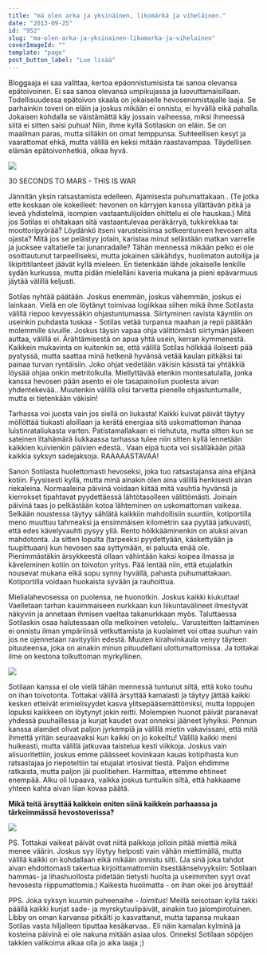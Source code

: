 ```yaml
---
title: "mä olen arka ja yksinäinen, likomärkä ja viheläinen."
date: "2013-09-25"
id: "952"
slug: "ma-olen-arka-ja-yksinainen-likomarka-ja-vihelainen"
coverImageId: ""
template: "page"
post_button_label: "Lue lisää"
---
```


Bloggaaja ei saa valittaa, kertoa epäonnistumisista tai sanoa olevansa epätoivoinen. Ei saa sanoa olevansa umpikujassa ja luovuttamaisillaan. Todellisuudessa epätoivon skaala on jokaiselle hevosenomistajalle laaja. Se parhainkin toveri on eläin ja joskus mikään ei onnistu, ei hyvällä eikä pahalla. Jokaisen kohdalla se väistämättä käy jossain vaiheessa, miksi ihmeessä siitä ei sitten saisi puhua! Niin, ihme kyllä Sotilaskin on eläin. Se on maailman paras, mutta silläkin on omat temppunsa. Suhteellisen kesyt ja vaarattomat ehkä, mutta välillä en keksi mitään raastavampaa. Täydellisen elämän epätoivonhetkiä, olkaa hyvä.

  

[![](images/solttu2.png)](http://1.bp.blogspot.com/-noCDvdBCNbA/UkMh1rBc6OI/AAAAAAAAG7k/UCsmdBYyKdE/s1600/solttu2.png)

  

30 SECONDS TO MARS - THIS IS WAR

  
Jännitän yksin ratsastamista edelleen. Ajamisesta puhumattakaan.. (Te jotka ette koskaan ole kokeilleet: hevonen on kärryjen kanssa yllättävän pitkä ja leveä yhdistelmä, isompien vastaantulijoiden ohittelu ei ole hauskaa.) Mitä jos Sotilas ei ohitakaan sitä vastaantulevaa peräkärryä, tukkirekkaa tai moottoripyörää? Löydänkö itseni varusteisiinsa sotkeentuneen hevosen alta ojasta? Mitä jos se pelästyy jotain, karistaa minut selästään matkan varrelle ja juoksee valtatielle tai junanradalle? Tähän mennessä mikään pelko ei ole osoittautunut tarpeelliseksi, mutta jokainen säikähdys, huolimaton autoilija ja likipititilanteet jäävät kyllä mieleen. En tietenkään lähde jokaiselle lenkille sydän kurkussa, mutta pidän mielelläni kaveria mukana ja pieni epävarmuus jäytää välillä keljusti.

  

Sotilas nyhtää päätään. Joskus enemmän, joskus vähemmän, joskus ei lainkaan. Vielä en ole löytänyt toimivaa logiikkaa siihen mikä ihme Sotilasta välillä riepoo kevyessäkin ohjastuntumassa. Siirtyminen ravista käyntiin on useinkin puhdasta tuskaa - Sotilas vetää turpansa maahan ja repii päätään molemmille sivuille. Joskus täysin vapaa ohja välittömästi siirtymän jälkeen auttaa, välillä ei. Ärähtämisestä on apua yhtä usein, kerran kymmenestä. Kaikkein mukavinta on kuitenkin se, että välillä Sotilas hölkkää iloisesti pää pystyssä, mutta saattaa minä hetkenä hyvänsä vetää kaulan pitkäksi tai painaa turvan ryntäisiin. Joko ohjat vedetään väkisin käsistä tai yhtäkkiä löysää ohjaa onkin metritolkulla. Miellyttävää etenkin montesatulalla, jonka kanssa hevosen pään asento ei ole tasapainoilun puolesta aivan yhdentekevää.. Muutenkin välillä olisi tarvetta pienelle ohjastuntumalle, mutta ei tietenkään väkisin!

  

Tarhassa voi juosta vain jos siellä on liukasta! Kaikki kuivat päivät täytyy möllöttää tiukasti aloillaan ja kerätä energiaa sitä uskomattoman ihanaa luistinrataliukasta varten. Patistamallakaan ei riehututa, mutta sitten kun se sateinen iltahämärä liukkaassa tarhassa tulee niin sitten kyllä lennetään kaikkien kuivienkin päivien edestä.. Vaan eipä tuota voi sisälläkään pitää kaikkia syksyn sadejaksoja. RAAAAASTAVAA!

  

Sanon Sotilasta huolettomasti hevoseksi, joka tuo ratsastajansa aina ehjänä kotiin. Fyysisesti kyllä, mutta minä ainakin olen aina välillä henkisesti aivan riekaleina. Normaaleina päivinä voidaan kiitää mitä vauhtia hyvänsä ja kierrokset tipahtavat pyydettäessä lähtötasolleen välittömästi. Joinain päivinä taas jo pelkästään kotoa lähteminen on uskomattoman vaikeaa. Selkään noustessa täytyy sählätä kaikkiin mahdollisiin suuntiin, kotiportilla meno muuttuu tahmeaksi ja ensimmäisen kilometrin saa pyytää jatkuvasti, että edes kävelyvauhti pysyy yllä. Rento hölkkääminenkin on aluksi aivan mahdotonta. Ja sitten lopulta (tarpeeksi pyydettyään, käskettyään ja tuupittuaan) kun hevosen saa syttymään, ei paluuta enää ole. Pienimmästäkin ärsykkeestä ollaan vähintään kaksi koipea ilmassa ja käveleminen kotiin on toivoton yritys. Pää lentää niin, että etujalatkin nousevat mukana eikä sopu synny hyvällä, pahasta puhumattakaan. Kotiportilla voidaan huokaista syvään ja rauhoittua.

  

Mielialahevosessa on puolensa, ne huonotkin. Joskus kaikki kiukuttaa! Vaelletaan tarhan kauimmaiseen nurkkaan kun liikuntavälineet ilmestyvät näkyviin ja annetaan ihmisen vaeltaa takanurkkaan myös. Taluttaessa Sotilaskin osaa halutessaan olla melkoinen vetolelu.. Varusteitten laittaminen ei onnistu ilman ympäriinsä vetkuttamista ja kuolaimet voi ottaa suuhun vain jos ne ojennetaan ravityyliin edestä. Muuten kirahvinkaula venyy täyteen pituuteensa, joka on ainakin minun pituudellani ulottumattomissa. Ja tottakai ilme on kestona tolkuttoman myrkyllinen.

  

[![](images/solttu1.png)](http://3.bp.blogspot.com/-yPcH7Uyq1wk/UkMh2wqHKLI/AAAAAAAAG7s/F2kQ_UO_ko8/s1600/solttu1.png)

  

  

Sotilaan kanssa ei ole vielä tähän mennessä tuntunut siltä, että koko touhu on ihan toivotonta. Tottakai välillä ärsyttää kamalasti ja täytyy jättää kaikki kesken etteivät erimielisyydet kasva ylitsepääsemättömiksi, mutta loppujen lopuksi kaikkeen on löytynyt jokin reitti. Molempien huonot päivät paranevat yhdessä puuhaillessa ja kurjat kaudet ovat onneksi jääneet lyhyiksi. Pennun kanssa alamäet olivat paljon jyrkempiä ja välillä mietin vakavissani, että mitä ihmettä yritän seuraavaksi kun kaikki on jo kokeiltu! Välillä kaikki meni huikeasti, mutta välillä jatkuvaa taistelua kesti viikkoja. Joskus vain alisuoritettiin, joskus emme päässeet kovinkaan kauas kotipihasta kun ratsastajaa jo riepoteltiin tai etujalat irtosivat tiestä. Paljon ehdimme ratkaista, mutta paljon jäi puolitiehen. Harmittaa, ettemme ehtineet enempää. Alku oli lupaava, vaikka joskus tuntuikin siltä, että hakkaame yhteen kahta aivan liian kovaa päätä.

  

**Mikä teitä ärsyttää kaikkein eniten siinä kaikkein parhaassa ja tärkeimmässä hevostoverissa?**

  

[![](images/ak.png)](http://4.bp.blogspot.com/-TgLhnhJ45P4/UkMmQiYugXI/AAAAAAAAG74/hrx-Zz0dM40/s1600/ak.png)

  

PS. Tottakai vaikeat päivät ovat niitä paikkoja jolloin pitää miettiä mikä menee väärin. Joskus syy löytyy helposti vain vähän miettimällä, mutta välillä kaikki on kohdallaan eikä mikään onnistu silti. (Ja sinä joka tahdot aivan ehdottomasti takertua kirjoittamattomiin itsestäänselvyyksiin: Sotilaan hammas- ja lihashuollosta pidetään tietysti huolta ja useimmiten syyt ovat hevosesta riippumattomia.) Kaikesta huolimatta - on ihan okei jos ärsyttää!

  

PPS. Joka syksyn kuumin puheenaihe - _loimitus_! Meillä seisotaan kyllä takki päällä kaikki kurjat sade- ja myrskytuulipäivät, ainakin tuo jalompirotuinen. Libby on oman karvansa pitkälti jo kasvattanut, mutta tapansa mukaan Sotilas vasta hiljalleen tiputtaa kesäkarvaa.. Eli näin kamalan kylminä ja kosteina päivinä ei ole nakuna mitään asiaa ulos. Onneksi Sotilaan söpöjen takkien valikoima alkaa olla jo aika laaja ;)

